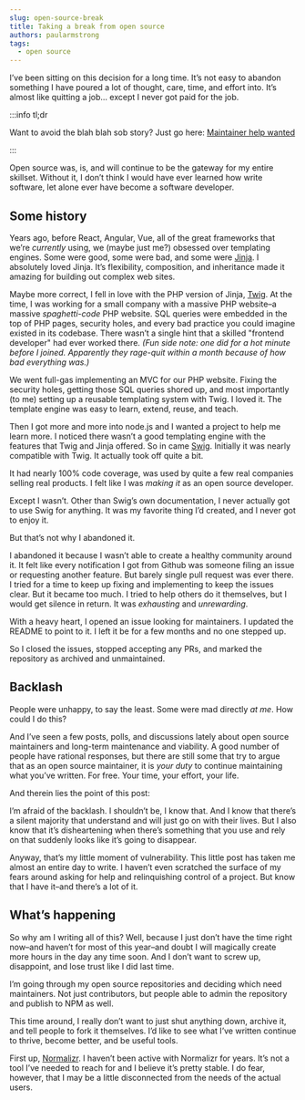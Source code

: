 ```yaml
---
slug: open-source-break
title: Taking a break from open source
authors: paularmstrong
tags:
  - open source
---
```


I’ve been sitting on this decision for a long time. It’s not easy to abandon something I have poured a lot of thought, care, time, and effort into. It’s almost like quitting a job… except I never got paid for the job.

:::info tl;dr

Want to avoid the blah blah sob story? Just go here: [Maintainer help wanted](https://github.com/paularmstrong/normalizr/discussions/493)

:::

Open source was, is, and will continue to be the gateway for my entire skillset. Without it, I don’t think I would have ever learned how write software, let alone ever have become a software developer.

<!-- truncate -->

## Some history

Years ago, before React, Angular, Vue, all of the great frameworks that we’re _currently_ using, we (maybe just me?) obsessed over templating engines. Some were good, some were bad, and some were [Jinja](https://jinja.palletsprojects.com/en/3.0.x/). I absolutely loved Jinja. It’s flexibility, composition, and inheritance made it amazing for building out complex web sites.

Maybe more correct, I fell in love with the PHP version of Jinja, [Twig](https://twig.symfony.com/). At the time, I was working for a small company with a massive PHP website–a massive _spaghetti-code_ PHP website. SQL queries were embedded in the top of PHP pages, security holes, and every bad practice you could imagine existed in its codebase. There wasn’t a single hint that a skilled "frontend developer" had ever worked there. _(Fun side note: one did for a hot minute before I joined. Apparently they rage-quit within a month because of how bad everything was.)_

We went full-gas implementing an MVC for our PHP website. Fixing the security holes, getting those SQL queries shored up, and most importantly (to me) setting up a reusable templating system with Twig. I loved it. The template engine was easy to learn, extend, reuse, and teach.

Then I got more and more into node.js and I wanted a project to help me learn more. I noticed there wasn’t a good templating engine with the features that Twig and Jinja offered. So in came [Swig](https://github.com/paularmstrong/swig). Initially it was nearly compatible with Twig. It actually took off quite a bit.

It had nearly 100% code coverage, was used by quite a few real companies selling real products. I felt like I was _making it_ as an open source developer.

Except I wasn’t. Other than Swig’s own documentation, I never actually got to use Swig for anything. It was my favorite thing I’d created, and I never got to enjoy it.

But that’s not why I abandoned it.

I abandoned it because I wasn’t able to create a healthy community around it. It felt like every notification I got from Github was someone filing an issue or requesting another feature. But barely single pull request was ever there. I tried for a time to keep up fixing and implementing to keep the issues clear. But it became too much. I tried to help others do it themselves, but I would get silence in return. It was _exhausting_ and _unrewarding_.

With a heavy heart, I opened an issue looking for maintainers. I updated the README to point to it. I left it be for a few months and no one stepped up.

So I closed the issues, stopped accepting any PRs, and marked the repository as archived and unmaintained.

## Backlash

People were unhappy, to say the least. Some were mad directly _at me_. How could I do this?

And I’ve seen a few posts, polls, and discussions lately about open source maintainers and long-term maintenance and viability. A good number of people have rational responses, but there are still some that try to argue that as an open source maintainer, it is _your duty_ to continue maintaining what you’ve written. For free. Your time, your effort, your life.

And therein lies the point of this post:

I’m afraid of the backlash. I shouldn’t be, I know that. And I know that there’s a silent majority that understand and will just go on with their lives. But I also know that it’s disheartening when there’s something that you use and rely on that suddenly looks like it’s going to disappear.

Anyway, that’s my little moment of vulnerability. This little post has taken me almost an entire day to write. I haven’t even scratched the surface of my fears around asking for help and relinquishing control of a project. But know that I have it–and there’s a lot of it.

## What’s happening

So why am I writing all of this? Well, because I just don’t have the time right now–and haven’t for most of this year–and doubt I will magically create more hours in the day any time soon. And I don’t want to screw up, disappoint, and lose trust like I did last time.

I’m going through my open source repositories and deciding which need maintainers. Not just contributors, but people able to admin the repository and publish to NPM as well.

This time around, I really don’t want to just shut anything down, archive it, and tell people to fork it themselves. I’d like to see what I’ve written continue to thrive, become better, and be useful tools.

First up, [Normalizr](https://github.com/paularmstrong/normalizr/discussions/493). I haven’t been active with Normalizr for years. It’s not a tool I’ve needed to reach for and I believe it’s pretty stable. I do fear, however, that I may be a little disconnected from the needs of the actual users.
